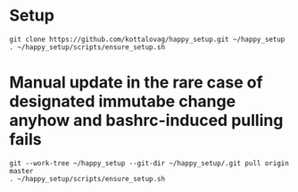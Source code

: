 # Setup 
```
git clone https://github.com/kottalovag/happy_setup.git ~/happy_setup
. ~/happy_setup/scripts/ensure_setup.sh
```

# Manual update in the rare case of designated immutabe change anyhow and bashrc-induced pulling fails
```
git --work-tree ~/happy_setup --git-dir ~/happy_setup/.git pull origin master
. ~/happy_setup/scripts/ensure_setup.sh
```
